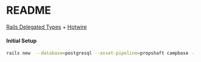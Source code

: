 # README

[Rails Delegated Types](https://api.rubyonrails.org/classes/ActiveRecord/DelegatedType.html) + [Hotwire](https://hotwire.dev/)

#### Initial Setup

```bash
rails new  --database=postgresql --asset-pipeline=propshaft campbase --skip-test
```

